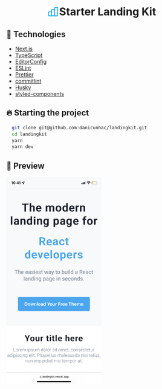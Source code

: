 <h1 align="center" style="display: flex; justify-content: center"> <img width="32px" src="./public/images/starter-logo-large.svg" /> Starter Landing Kit</h1>

## 🧪 Technologies

- [Next.js](https://nextjs.org)
- [TypeScript](https://www.typescriptlang.org)
- [EditorConfig](https://editorconfig.org)
- [ESLint](https://eslint.org)
- [Prettier](https://prettier.io)
- [commitlint](https://commitlint.js.org)
- [Husky](https://typicode.github.io/husky)
- [styled-components](https://styled-components.com/)

## 🔥️ Starting the project

```bash
  git clone git@github.com:danicunhac/landingkit.git
  cd landingkit
  yarn
  yarn dev
```

## 📱 Preview

<div>
<img align="center" width="50%" src="./public/images/mobile-preview.jpeg">
</div>
